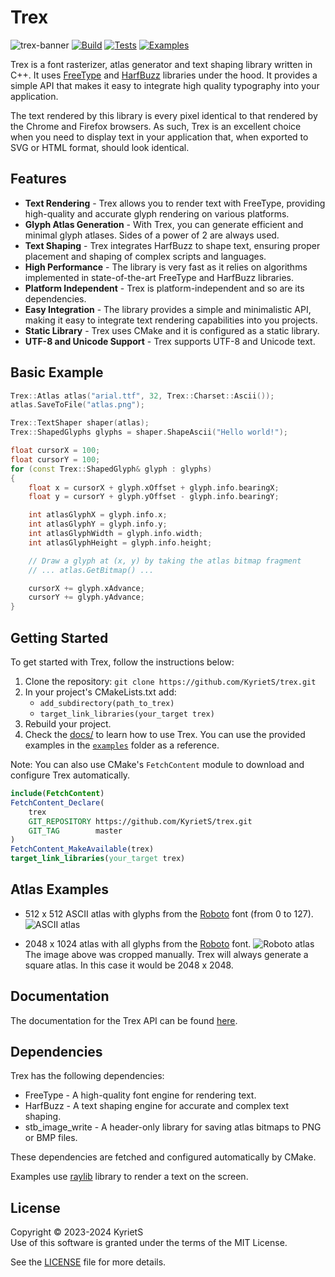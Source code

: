 # Trex

![trex-banner](https://github.com/KyrietS/trex/assets/19170699/8ed15586-9545-4b98-9e83-ce827bac6f3f)
[![Build](https://github.com/KyrietS/trex/actions/workflows/build.yml/badge.svg)](https://github.com/KyrietS/trex/actions/workflows/build.yml)
[![Tests](https://github.com/KyrietS/trex/actions/workflows/tests.yml/badge.svg)](https://github.com/KyrietS/trex/actions/workflows/tests.yml)
[![Examples](https://github.com/KyrietS/trex/actions/workflows/examples.yml/badge.svg)](https://github.com/KyrietS/trex/actions/workflows/examples.yml)

Trex is a font rasterizer, atlas generator and text shaping library written in C++. It uses [FreeType](https://github.com/freetype/freetype) and [HarfBuzz](https://github.com/harfbuzz/harfbuzz) libraries under the hood. It provides a simple API that makes it easy to integrate high quality typography into your application.

The text rendered by this library is every pixel identical to that rendered by the Chrome and Firefox browsers. As such, Trex is an excellent choice when you need to display text in your application that, when exported to SVG or HTML format, should look identical.

## Features
* **Text Rendering** - Trex allows you to render text with FreeType, providing high-quality and accurate glyph rendering on various platforms.
* **Glyph Atlas Generation** - With Trex, you can generate efficient and minimal glyph atlases. Sides of a power of 2 are always used.
* **Text Shaping** - Trex integrates HarfBuzz to shape text, ensuring proper placement and shaping of complex scripts and languages.
* **High Performance** - The library is very fast as it relies on algorithms implemented in state-of-the-art FreeType and HarfBuzz libraries.
* **Platform Independent** - Trex is platform-independent and so are its dependencies.
* **Easy Integration** - The library provides a simple and minimalistic API, making it easy to integrate text rendering capabilities into you projects.
* **Static Library** - Trex uses CMake and it is configured as a static library.
* **UTF-8 and Unicode Support** - Trex supports UTF-8 and Unicode text.

## Basic Example

```cpp
Trex::Atlas atlas("arial.ttf", 32, Trex::Charset::Ascii());
atlas.SaveToFile("atlas.png");

Trex::TextShaper shaper(atlas);
Trex::ShapedGlyphs glyphs = shaper.ShapeAscii("Hello world!");

float cursorX = 100;
float cursorY = 100;
for (const Trex::ShapedGlyph& glyph : glyphs)
{
    float x = cursorX + glyph.xOffset + glyph.info.bearingX;
    float y = cursorY + glyph.yOffset - glyph.info.bearingY;

    int atlasGlyphX = glyph.info.x;
    int atlasGlyphY = glyph.info.y;
    int atlasGlyphWidth = glyph.info.width;
    int atlasGlyphHeight = glyph.info.height;

    // Draw a glyph at (x, y) by taking the atlas bitmap fragment
    // ... atlas.GetBitmap() ...

    cursorX += glyph.xAdvance;
    cursorY += glyph.yAdvance;
}

```

## Getting Started
To get started with Trex, follow the instructions below:

1. Clone the repository: `git clone https://github.com/KyrietS/trex.git`
2. In your project's CMakeLists.txt add:
    - `add_subdirectory(path_to_trex)`
    - `target_link_libraries(your_target trex)`
3. Rebuild your project.
4. Check the [docs/](docs/) to learn how to use Trex. You can use the provided examples in the [`examples`](examples/) folder as a reference.

Note: You can also use CMake's `FetchContent` module to download and configure Trex automatically.

```cmake
include(FetchContent)
FetchContent_Declare(
    trex
    GIT_REPOSITORY https://github.com/KyrietS/trex.git
    GIT_TAG        master
)
FetchContent_MakeAvailable(trex)
target_link_libraries(your_target trex)
```

## Atlas Examples

- 512 x 512 ASCII atlas with glyphs from the [Roboto](https://fonts.google.com/specimen/Roboto) font (from 0 to 127).
![ASCII atlas](https://github.com/KyrietS/trex/assets/19170699/7780d0c5-259f-45db-a019-ad4388b2489b)


- 2048 x 1024 atlas with all glyphs from the [Roboto](https://fonts.google.com/specimen/Roboto) font.
![Roboto atlas](https://github.com/KyrietS/trex/assets/19170699/8dda53ff-9c58-4dcb-b565-5d5b55d6b431)
The image above was cropped manually. Trex will always generate a square atlas. In this case it would be 2048 x 2048.

## Documentation
The documentation for the Trex API can be found [here](docs/README.md).

## Dependencies

Trex has the following dependencies:

* FreeType - A high-quality font engine for rendering text.
* HarfBuzz - A text shaping engine for accurate and complex text shaping.
* stb_image_write - A header-only library for saving atlas bitmaps to PNG or BMP files.

These dependencies are fetched and configured automatically by CMake.

Examples use [raylib](https://github.com/raysan5/raylib) library to render a text on the screen.

## License
Copyright © 2023-2024 KyrietS\
Use of this software is granted under the terms of the MIT License.

See the [LICENSE](LICENSE) file for more details.
